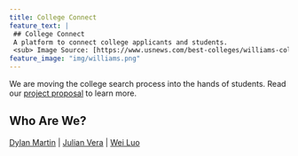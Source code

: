 ```yaml
---
title: College Connect
feature_text: |
 ## College Connect
 A platform to connect college applicants and students.
 <sub> Image Source: [https://www.usnews.com/best-colleges/williams-college-2229](https://www.usnews.com/best-colleges/williams-college-2229) </sub>
feature_image: "img/williams.png"
---
```


We are moving the college search process into the hands of students.  Read our [project proposal](grpproposal) to learn more.

## Who Are We?

[Dylan Martin](https://dylan-martin.github.io) |  [Julian Vera](https://verajulian.github.io) | [Wei Luo](https://wl5.github.io/)

